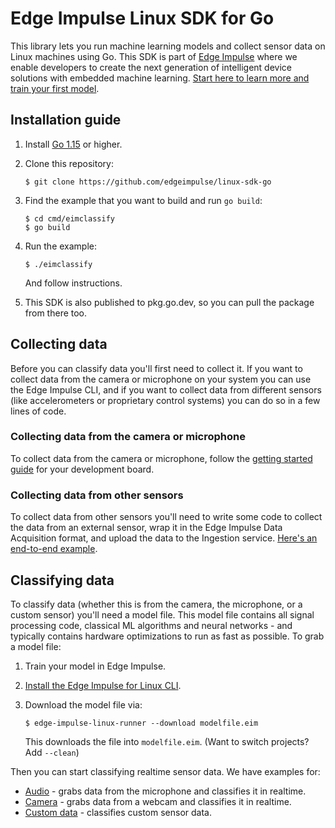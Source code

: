 # Edge Impulse Linux SDK for Go

This library lets you run machine learning models and collect sensor data on Linux machines using Go. This SDK is part of [Edge Impulse](https://www.edgeimpulse.com) where we enable developers to create the next generation of intelligent device solutions with embedded machine learning. [Start here to learn more and train your first model](https://docs.edgeimpulse.com).

## Installation guide

1. Install [Go 1.15](https://golang.org/dl/) or higher.
1. Clone this repository:

    ```
    $ git clone https://github.com/edgeimpulse/linux-sdk-go
    ```

1. Find the example that you want to build and run `go build`:

    ```
    $ cd cmd/eimclassify
    $ go build
    ```

1. Run the example:

    ```
    $ ./eimclassify
    ```

    And follow instructions.

1. This SDK is also published to pkg.go.dev, so you can pull the package from there too.

## Collecting data

Before you can classify data you'll first need to collect it. If you want to collect data from the camera or microphone on your system you can use the Edge Impulse CLI, and if you want to collect data from different sensors (like accelerometers or proprietary control systems) you can do so in a few lines of code.

### Collecting data from the camera or microphone

To collect data from the camera or microphone, follow the [getting started guide](https://docs.edgeimpulse.com/docs/edge-impulse-for-linux) for your development board.

### Collecting data from other sensors

To collect data from other sensors you'll need to write some code to collect the data from an external sensor, wrap it in the Edge Impulse Data Acquisition format, and upload the data to the Ingestion service. [Here's an end-to-end example](https://github.com/edgeimpulse/linux-sdk-go/blob/master/cmd/eimcollect/main.go).

## Classifying data

To classify data (whether this is from the camera, the microphone, or a custom sensor) you'll need a model file. This model file contains all signal processing code, classical ML algorithms and neural networks - and typically contains hardware optimizations to run as fast as possible. To grab a model file:

1. Train your model in Edge Impulse.
1. [Install the Edge Impulse for Linux CLI](https://docs.edgeimpulse.com/docs/edge-impulse-for-linux).
1. Download the model file via:

    ```
    $ edge-impulse-linux-runner --download modelfile.eim
    ```

    This downloads the file into `modelfile.eim`. (Want to switch projects? Add `--clean`)

Then you can start classifying realtime sensor data. We have examples for:

* [Audio](https://github.com/edgeimpulse/linux-sdk-go/blob/master/cmd/eimaudio/main.go) - grabs data from the microphone and classifies it in realtime.
* [Camera](https://github.com/edgeimpulse/linux-sdk-go/blob/master/cmd/eimimage/main.go) - grabs data from a webcam and classifies it in realtime.
* [Custom data](https://github.com/edgeimpulse/linux-sdk-go/blob/master/cmd/eimclassify/main.go) - classifies custom sensor data.
